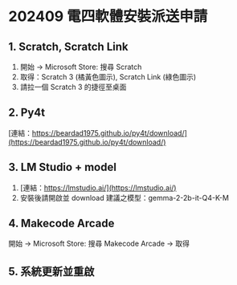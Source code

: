 # 202409 電四軟體安裝派送申請

## 1. Scratch, Scratch Link

1. 開始 → Microsoft Store: 搜尋 Scratch
2. 取得：Scratch 3 (橘黃色圖示), Scratch Link (綠色圖示)
3. 請拉一個 Scratch 3 的捷徑至桌面

## 2. Py4t

[連結：https://beardad1975.github.io/py4t/download/](https://beardad1975.github.io/py4t/download/)

## 3. LM Studio + model

1. [連結：https://lmstudio.ai/](https://lmstudio.ai/)
2. 安裝後請開啟並 download 建議之模型：gemma-2-2b-it-Q4-K-M

## 4. Makecode Arcade

開始 → Microsoft Store: 搜尋 Makecode Arcade → 取得

## 5. 系統更新並重啟